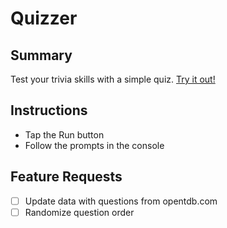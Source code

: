 # Quizzer

## Summary
Test your trivia skills with a simple quiz. [Try it out!](https://repl.it/@clash402/quizzer)

## Instructions
- Tap the Run button
- Follow the prompts in the console

## Feature Requests
- [ ] Update data with questions from opentdb.com
- [ ] Randomize question order
